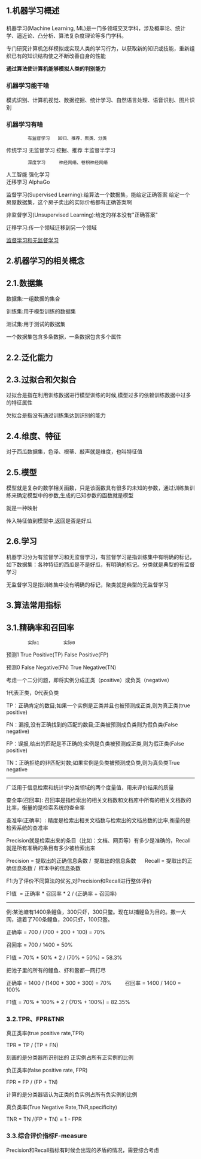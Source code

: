 
## 1.机器学习概述
### 
机器学习(Machine Learning, ML)是一门多领域交叉学科，涉及概率论、统计学、逼近论、凸分析、算法复杂度理论等多门学科。

专门研究计算机怎样模拟或实现人类的学习行为，以获取新的知识或技能，重新组织已有的知识结构使之不断改善自身的性能

**通过算法使计算机能够模拟人类的判别能力**

### 机器学习能干啥

模式识别、计算机视觉、数据挖掘、统计学习、自然语言处理、语音识别、图片识别

### 机器学习有啥
            有监督学习   回归、推荐、聚类、分类
传统学习     无监督学习   挖掘、推荐
            半监督半学习
            
            深度学习     神经网络、卷积神经网络
人工智能     强化学习     
            迁移学习    AlphaGo
            

监督学习(Supervised Learning):给算法一个数据集，能给定正确答案
    给定一个房屋数据集，这个房子卖出的实际价格都有正确答案啊
    
非监督学习(Unsupervised Learning):给定的样本没有"正确答案"   

迁移学习:传一个领域迁移到另一个领域

[监督学习和无监督学习](https://blog.csdn.net/zzh1301051836/article/details/79078808)

## 2.机器学习的相关概念

## 2.1.数据集

数据集:一组数据的集合

训练集:用于模型训练的数据集

测试集:用于测试的数据集

一个数据集包含多条数据，一条数据包含多个属性

## 2.2.泛化能力

## 2.3.过拟合和欠拟合

过拟合是指在利用训练数据进行模型训练的时候,模型过多的依赖训练数据中过多的特征属性

欠拟合是指没有通过训练集达到识别的能力

## 2.4.维度、特征
   对于西瓜数据集，色泽、根蒂、敲声就是维度，也叫特征值
   
## 2.5.模型
   模型就是复杂的数学相关函数，只是该函数具有很多的未知的参数，通过训练集训练来确定模型中的参数,生成的已知参数的函数就是模型
   
   就是一种映射
   
   传入特征值到模型中,返回是否是好瓜
   
## 2.6.学习      
    
   机器学习分为有监督学习和无监督学习，有监督学习是指训练集中有明确的标记，如下数据集：各种特征的西瓜是不是好瓜，有明确的标记。分类就是典型的有监督学习
   
   无监督学习是指训练集中没有明确的标记，聚类就是典型的无监督学习
   
## 3.算法常用指标   

## 3.1.精确率和召回率

	        实际1	        实际0

预测1	True Positive(TP)	False Positive(FP)

预测0	False Negative(FN)	True Negative(TN)

考虑一个二分问题，即将实例分成正类（positive）或负类（negative）

1代表正类，0代表负类

TP：正确肯定的数目;如果一个实例是正类并且也被预测成正类,则为真正类(true positive)

FN：漏报,没有正确找到的匹配的数目;正类被预测成负类则为假负类(False negative)

FP：误报,给出的匹配是不正确的;实例是负类被预测成正类,则为假正类(False positive)

TN：正确拒绝的非匹配对数;如果实例是负类被预测成负类,则为真负类True negative

---------------
广泛用于信息检索和统计学分类领域的两个度量值，用来评价结果的质量

查全率(召回率):
    召回率是指检索出的相关文档数和文档库中所有的相关文档数的比率，衡量的是检索系统的查全率

查准率(正确率）:
    精度是检索出相关文档数与检索出的文档总数的比率,衡量的是检索系统的查准率
    
Precision就是检索出来的条目（比如：文档、网页等）有多少是准确的，Recall就是所有准确的条目有多少被检索出来

Precision = 提取出的正确信息条数 /  提取出的信息条数 
    
Recall = 提取出的正确信息条数 /  样本中的信息条数    

F1:为了评价不同算法的优劣,对Precision和Recall进行整体评价

F1值  = 正确率 * 召回率 * 2 / (正确率 + 召回率)    

-----------------
例:某池塘有1400条鲤鱼，300只虾，300只鳖。现在以捕鲤鱼为目的。撒一大网，逮着了700条鲤鱼，200只虾，100只鳖。

正确率 = 700 / (700 + 200 + 100) = 70%

召回率 = 700 / 1400 = 50%

F1值 = 70% * 50% * 2 / (70% + 50%) = 58.3%

把池子里的所有的鲤鱼、虾和鳖都一网打尽

正确率 = 1400 / (1400 + 300 + 300) = 70%
　　
召回率 = 1400 / 1400 = 100%

F1值 = 70% * 100% * 2 / (70% + 100%) = 82.35%

### 3.2.TPR、FPR&TNR

真正类率(true positive rate,TPR)
   
   TPR = TP / (TP + FN)
    
   刻画的是分类器所识别出的 正实例占所有正实例的比例
    
负正类率(false positive rate, FPR)
    
   FPR = FP / (FP + TN)
  
   计算的是分类器错认为正类的负实例占所有负实例的比例

真负类率(True Negative Rate,TNR,specificity)
    
   TNR = TN /(FP + TN) = 1 - FPR
   
### 3.3.综合评价指标F-measure   
   Precision和Recall指标有时候会出现的矛盾的情况，需要综合考虑
    
